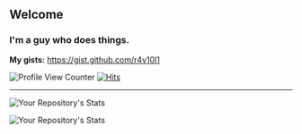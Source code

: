 ## Welcome
### I'm a guy who does things.
**My gists:** https://gist.github.com/r4v10l1

![Profile View Counter](https://komarev.com/ghpvc/?username=r4v10l1&color=282828&label=Profile+visits)
[![Hits](https://hits.seeyoufarm.com/api/count/incr/badge.svg?url=https%3A%2F%2Fgithub.com%2Fr4v10l1%2Fpython_dehasher&count_bg=%23282828&title_bg=%23555555&icon=clyp.svg&icon_color=%23E7E7E7&title=Hits&edge_flat=false)](https://hits.seeyoufarm.com)

<hr>

![Your Repository's Stats](https://github-readme-stats.vercel.app/api?username=r4v10l1&show_icons=true&theme=gruvbox)

![Your Repository's Stats](https://github-readme-stats.vercel.app/api/top-langs/?username=r4v10l1&theme=gruvbox)
